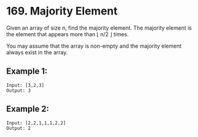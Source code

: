 # 169. Majority Element

Given an array of size n, find the majority element. The majority element is the element that appears more than ⌊ n/2 ⌋ times.

You may assume that the array is non-empty and the majority element always exist in the array.

## Example 1:

```
Input: [3,2,3]
Output: 3
```

## Example 2:

```
Input: [2,2,1,1,1,2,2]
Output: 2
```